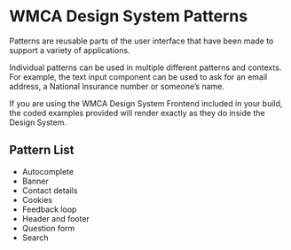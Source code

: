# WMCA Design System Patterns

Patterns are reusable parts of the user interface that have been made to support a variety of applications.

Individual patterns can be used in multiple different patterns and contexts. For example, the text input component can be used to ask for an email address, a National Insurance number or someone’s name.

If you are using the WMCA Design System Frontend included in your build, the coded examples provided will render exactly as they do inside the Design System.

## Pattern List

- Autocomplete
- Banner
- Contact details
- Cookies
- Feedback loop
- Header and footer
- Question form
- Search